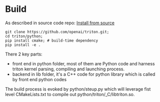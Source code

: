 # Build

As described in source code repo: [Install from source](https://github.com/openai/triton#install-from-source)
```
git clone https://github.com/openai/triton.git;
cd triton/python;
pip install cmake; # build-time dependency
pip install -e .
```

There 2 key parts:
- front end in python folder, most of them are Python code and harness triton kernel parsing, compiling and launching process.
- backend in lib folder, it's a C++ code for python library which is called by front end python codes

The build process is evoked by python/steup.py which will leverage fist level CMakeLists.txt to compile out python/triton/_C/libtriton.so.
